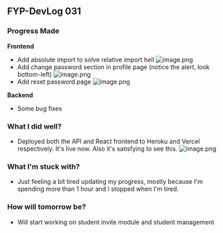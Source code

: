 ## FYP-DevLog 031

### Progress Made
**Frontend**
+ Add absolute import to solve relative import hell ![image.png](https://cdn.hashnode.com/res/hashnode/image/upload/v1603125365941/hWUftWESL.png)
+ Add change password section in profile page (notice the alert, look bottom-left) ![image.png](https://cdn.hashnode.com/res/hashnode/image/upload/v1603125532293/i96ghMab7.png)
+ Add reset password page ![image.png](https://cdn.hashnode.com/res/hashnode/image/upload/v1603125625636/XeeZlquJQ.png)

**Backend**
+ Some bug fixes

### What I did well?
+ Deployed both the API and React frontend to Heroku and Vercel respectively. It's live now. Also it's satisfying to see this. ![image.png](https://cdn.hashnode.com/res/hashnode/image/upload/v1603125933567/37jzLFHqn.png)

### What I'm stuck with?
+ Just feeling a bit tired updating my progress, mostly because I'm spending more than 1 hour and I stopped when I'm tired.

### How will tomorrow be?
+ Will start working on student invite module and student management